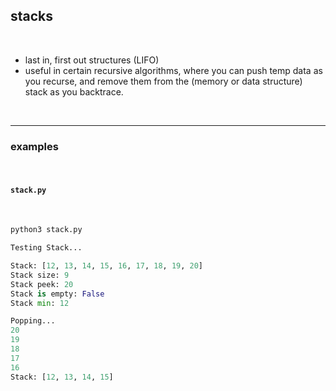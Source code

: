 ## stacks 


<br>

* last in, first out structures (LIFO)
* useful in certain recursive algorithms, where you can push temp data as you recurse, and remove them from the (memory or data structure) stack as you backtrace.


<br>

---

### examples

<br>

#### `stack.py`

<br>

```python
python3 stack.py

Testing Stack...

Stack: [12, 13, 14, 15, 16, 17, 18, 19, 20]
Stack size: 9
Stack peek: 20
Stack is empty: False
Stack min: 12

Popping...
20
19
18
17
16
Stack: [12, 13, 14, 15]
```
